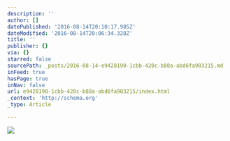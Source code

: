 ```yaml
---
description: ''
author: []
datePublished: '2016-08-14T20:10:17.985Z'
dateModified: '2016-08-14T20:06:34.328Z'
title: ''
publisher: {}
via: {}
starred: false
sourcePath: _posts/2016-08-14-e9428190-1cbb-420c-b88a-abd6fa903215.md
inFeed: true
hasPage: true
inNav: false
url: e9428190-1cbb-420c-b88a-abd6fa903215/index.html
_context: 'http://schema.org'
_type: Article

---
```

![](https://the-grid-user-content.s3-us-west-2.amazonaws.com/205dba87-b77d-4112-ae2e-f162af9cc2f1.jpg)